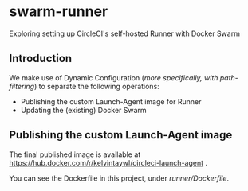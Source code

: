 # swarm-runner
Exploring setting up CircleCI's self-hosted Runner with Docker Swarm

## Introduction

We make use of Dynamic Configuration (_more specifically, with path-filtering_) to separate the following operations:

- Publishing the custom Launch-Agent image for Runner
- Updating the (existing) Docker Swarm

## Publishing the custom Launch-Agent image

The final published image is available at https://hub.docker.com/r/kelvintaywl/circleci-launch-agent .

You can see the Dockerfile in this project, under _runner/Dockerfile_.
